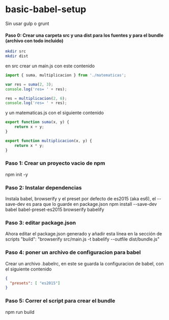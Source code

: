 # basic-babel-setup
Sin usar gulp o grunt

#### Paso 0: Crear una carpeta src y una dist para los fuentes y para el bundle (archivo con todo incluido)
```bash
mkdir src 
mkdir dist
```
en src crear un main.js con este contenido
```javascript
import { suma, multiplicacion } from './matematicas';

var res = suma(2, 3);
console.log('res= ' + res);

res = multiplicacion(2, 6);
console.log('res= ' + res);
```
y un matematicas.js con el siguiente contenido
```javascript
export function suma(x, y) {
    return x + y;
}

export function multiplicacion(x, y) {
    return x * y;
}
```

### Paso 1: Crear un proyecto vacio de npm
npm init -y

### Paso 2: Instalar dependencias 
Instala babel, browserify y el preset por defecto de es2015 (aka es6), el --save-dev es para que lo guarde en package.json
npm install --save-dev babel babel-preset-es2015 browserify babelify 

### Paso 3: editar package.json
Ahora editar el package.json generado y añadir esta línea en la sección de scripts
"build": "browserify src/main.js -t babelify --outfile dist/bundle.js"

### Paso 4: poner un archivo de configuracion para babel
Crear un archivo .babelrc, en este se guarda la configuracion de babel, con el siguiente contenido
```json
{
  "presets": [ "es2015"]
}
```

### Paso 5: Correr el script para crear el bundle
npm run build